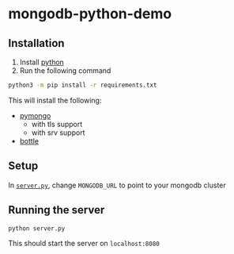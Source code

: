 # mongodb-python-demo

## Installation

1. Install [python](https://www.python.org/)
2. Run the following command

```sh
python3 -m pip install -r requirements.txt
```

This will install the following:

+ [pymongo](https://api.mongodb.com/python/current/)
  + with tls support
  + with srv support
+ [bottle](https://bottlepy.org/docs/dev/)

## Setup

In [`server.py`](server.py), change `MONGODB_URL` to point to your mongodb cluster

## Running the server

```python
python server.py
```

This should start the server on `localhost:8080`
